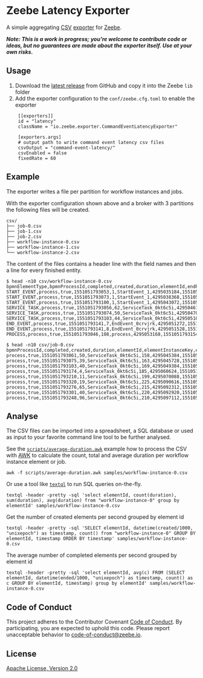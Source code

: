 # Zeebe Latency Exporter

A simple aggregating [CSV] [exporter] for [Zeebe].

_**Note: This is a work in progress; you're welcome to contribute code or ideas, but no guarantees are made about the exporter itself.
Use at your own risks.**_

## Usage

1. Download the [latest release] from GitHub and copy it into the Zeebe `lib`
folder
2. Add the exporter configuration to the `conf/zeebe.cfg.toml` to enable the
   exporter
   ```
    [[exporters]]
    id = "latency"
    className = "io.zeebe.exporter.CommandEventLatencyExporter"
    
    [exporters.args]
    # output path to write command event latency csv files
    csvOutput = "command-event-latency/"
    csvEnabled = false
    fixedRate = 60
   ```

## Example

The exporter writes a file per partition for workflow instances and jobs.

With the exporter configuration shown above and a broker with 3 partitions the
following files will be created.

```
csv/
├── job-0.csv
├── job-1.csv
├── job-2.csv
├── workflow-instance-0.csv
├── workflow-instance-1.csv
└── workflow-instance-2.csv
```

The content of the files contains a header line with the field names and then
a line for every finished entity.

```
$ head -n10 csv/workflow-instance-0.csv
bpmnElementType,bpmnProcessId,completed,created,duration,elementId,endPosition,ended,flowScopeKey,key,partition,startPosition,version,workflowInstanceKey,workflowKey
START_EVENT,process,true,1551051793053,1,StartEvent_1,4295035184,1551051793054,155,156,0,4295034440,1,155,1
START_EVENT,process,true,1551051793073,1,StartEvent_1,4295038368,1551051793074,160,161,0,4295037624,1,160,1
START_EVENT,process,true,1551051793100,1,StartEvent_1,4295043072,1551051793101,166,167,0,4295042328,1,166,1
SERVICE_TASK,process,true,1551051793056,62,ServiceTask_0kt6c5i,4295046760,1551051793118,155,158,0,4295035704,1,155,1
SERVICE_TASK,process,true,1551051793074,50,ServiceTask_0kt6c5i,4295047024,1551051793124,160,163,0,4295038888,1,160,1
SERVICE_TASK,process,true,1551051793103,44,ServiceTask_0kt6c5i,4295051008,1551051793147,166,169,0,4295043592,1,166,1
END_EVENT,process,true,1551051793141,7,EndEvent_0crvjrk,4295051272,1551051793148,155,174,0,4295048872,1,155,1
END_EVENT,process,true,1551051793141,8,EndEvent_0crvjrk,4295051528,1551051793149,160,175,0,4295049128,1,160,1
PROCESS,process,true,1551051793046,108,process,4295053168,1551051793154,-1,155,0,4295033960,1,155,1
```

```
$ head -n10 csv/job-0.csv
bpmnProcessId,completed,created,duration,elementId,elementInstanceKey,endPosition,ended,key,partition,startPosition,type,"workflowDefinitionVersion",workflowInstanceKey,workflowKey
process,true,1551051793061,50,ServiceTask_0kt6c5i,158,4295045384,1551051793111,159,0,4295036576,task,1,155,1
process,true,1551051793075,39,ServiceTask_0kt6c5i,163,4295045728,1551051793114,164,0,4295039760,task,1,160,1
process,true,1551051793103,40,ServiceTask_0kt6c5i,169,4295049384,1551051793143,170,0,4295044464,task,1,166,1
process,true,1551051793174,4,ServiceTask_0kt6c5i,185,4295060624,1551051793178,186,0,4295058872,task,1,181,1
process,true,1551051793210,11,ServiceTask_0kt6c5i,199,4295070088,1551051793221,201,0,4295068512,task,1,196,1
process,true,1551051793320,19,ServiceTask_0kt6c5i,225,4295090616,1551051793339,226,0,4295085864,task,1,222,1
process,true,1551051793276,65,ServiceTask_0kt6c5i,215,4295092312,1551051793341,216,0,4295079496,task,1,212,1
process,true,1551051793301,40,ServiceTask_0kt6c5i,220,4295092920,1551051793341,221,0,4295082680,task,1,217,1
process,true,1551051793248,96,ServiceTask_0kt6c5i,210,4295097112,1551051793344,211,0,4295076312,task,1,207,1
```

## Analyse

The CSV files can be imported into a spreadsheet, a SQL database or used as
input to your favorite command line tool to be further analysed.

See the [`scripts/average-duration.awk`] example how to process the CSV with
[AWK] to calculate the count, total and average duration per workflow instance
element or job.

```
awk -f scripts/average-duration.awk samples/workflow-instance-0.csv
```

Or use a tool like [`textql`] to run SQL queries on-the-fly.

```
textql -header -pretty -sql 'select elementId, count(duration), sum(duration), avg(duration) from "workflow-instance-0" group by elementId' samples/workflow-instance-0.csv
```

Get the number of created elements per second grouped by element id

```
textql -header -pretty -sql 'SELECT elementId, datetime(created/1000, "unixepoch") as timestamp, count() from "workflow-instance-0" GROUP BY elementId, timestamp ORDER BY timestamp' samples/workflow-instance-0.csv
```

The average number of completed elements per second grouped by element id

```
textql -header -pretty -sql 'select elementId, avg(c) FROM (SELECT elementId, datetime(ended/1000, "unixepoch") as timestamp, count() as c GROUP BY elementId, timestamp) group by elementId' samples/workflow-instance-0.csv
```

## Code of Conduct

This project adheres to the Contributor Covenant [Code of
Conduct](/CODE_OF_CONDUCT.md). By participating, you are expected to uphold
this code. Please report unacceptable behavior to code-of-conduct@zeebe.io.

## License

[Apache License, Version 2.0](/LICENSE)

[Zeebe]: https://zeebe.io
[exporter]: https://docs.zeebe.io/basics/exporters.html
[CSV]: https://en.wikipedia.org/wiki/Comma-separated_values
[latest release]: https://github.com/zeebe-io/zeebe-csv-exporter/releases
[AWK]: https://www.gnu.org/software/gawk/manual/gawk.html
[`scripts/average-duration.awk`]: scripts/average-duration.awk
[`textql`]: https://github.com/dinedal/textql
